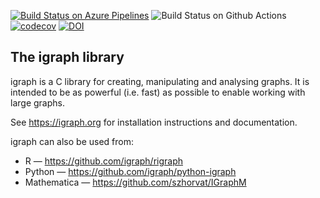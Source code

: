 [![Build Status on Azure Pipelines](https://dev.azure.com/igraph-team/igraph/_apis/build/status/igraph.igraph?branchName=master)](https://dev.azure.com/igraph-team/igraph/_build/latest?definitionId=1&branchName=master)
![Build Status on Github Actions](https://github.com/igraph/igraph/workflows/MINGW/badge.svg?branch=master)
[![codecov](https://codecov.io/gh/igraph/igraph/branch/master/graph/badge.svg?token=xGFabHJE2I)](https://codecov.io/gh/igraph/igraph)
[![DOI](https://zenodo.org/badge/8546198.svg)](https://zenodo.org/badge/latestdoi/8546198)

The igraph library
------------------

igraph is a C library for creating, manipulating and analysing graphs.
It is intended to be as powerful (i.e. fast) as possible to enable
working with large graphs.

See https://igraph.org for installation instructions
and documentation.

igraph can also be used from:

 - R — https://github.com/igraph/rigraph
 - Python — https://github.com/igraph/python-igraph
 - Mathematica — https://github.com/szhorvat/IGraphM
